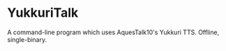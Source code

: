 # YukkuriTalk
 A command-line program which uses AquesTalk10's Yukkuri TTS. Offline, single-binary.
